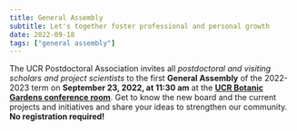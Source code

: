 ```yaml
---
title: General Assembly
subtitle: Let's together foster professional and personal growth
date: 2022-09-18
tags: ["general assembly"]
---
```


The UCR Postdoctoral Association invites all *postdoctoral and visiting scholars and project scientists* to the first **General Assembly** of the 2022-2023 term on **September 23, 2022, at 11:30 am** at the **[UCR Botanic Gardens conference room](https://gardens.ucr.edu/information)**. Get to know the new board and the current projects and initiatives and share your ideas to strengthen our community. **No registration required!**

<!--more
## Postevent info/links
-->